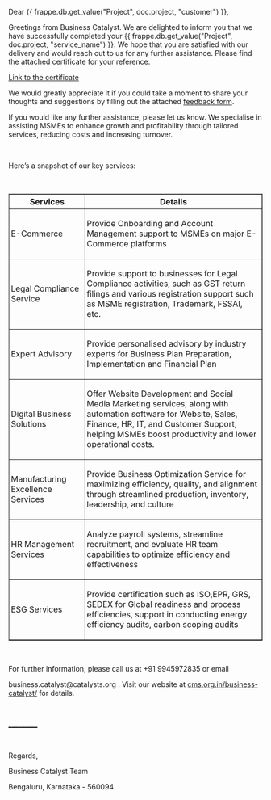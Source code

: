 <style>
    table {
      border-collapse: collapse;
      border-spacing: 0;
    }
    td{
        padding-left : 3px;
    }
</style>

<p>Dear {{ frappe.db.get_value("Project", doc.project, "customer") }},</p>

<p>Greetings from Business Catalyst. We are delighted to inform you that we have successfully completed your {{ frappe.db.get_value("Project", doc.project, "service_name") }}. We hope that you are satisfied with our delivery and would reach out to us for any further assistance. Please find the attached certificate for your reference.</p>

<p><a href="{{ doc.custom_link_of_outcome }}">Link to the certificate</a></p>

<p>We would greatly appreciate it if you could take a moment to share your thoughts and suggestions by filling out the attached <a href="https://docs.google.com/forms/d/1Aua6EGstx6v2WQLJ4y3fKuzKz0AtxAlwGOPD8u3gHUQ/viewform?edit_requested=true#responses">feedback form</a>.</p>

<p>If you would like any further assistance, please let us know. We specialise in assisting MSMEs to enhance growth and profitability through tailored services, reducing costs and increasing turnover.</p>

<p><br></p>

<p>Here’s a snapshot of our key services:</p>

<p><br></p>

<table border="1">
    <tr>
        <th>
            <center>Services</center>
        </th>
        <th>
            <center>Details</center>
        </th>
    </tr>
    <tr>
        <td width="30%">
           <p>E-Commerce</p>
        </td>
        <td>
            <p>Provide Onboarding and Account Management  support to MSMEs on major E-Commerce platforms </p>
        </td>
    </tr>
    <tr>
        <td width="30%">
            <p>Legal Compliance Service</p>
        </td>
        <td>
            <p>Provide support to businesses for Legal Compliance activities, such as GST return filings and various registration support such as MSME registration, Trademark, FSSAI, etc.</p>
        </td>
    </tr>
    <tr>
        <td width="30%">
            <p>Expert Advisory </p>
        </td>
        <td>
            <p>Provide personalised advisory by industry experts for Business Plan Preparation, Implementation and Financial Plan</p>
        </td>
    </tr>
    <tr>
        <td width="30%">
            <p>Digital Business Solutions</p>
        </td>
        <td>
            <p>Offer Website Development and Social Media Marketing services, along with automation software for Website, Sales, Finance, HR, IT, and Customer Support, helping MSMEs boost productivity and lower operational costs.</p>
        </td>
    </tr>
    <tr>
        <td width="30%">
            <p>Manufacturing Excellence Services</p>
        </td>
        <td>
            <p>Provide Business Optimization Service for maximizing efficiency, quality, and alignment through streamlined production, inventory, leadership, and culture</p>
        </td>
    </tr>
    <tr>
        <td width="30%">
            <p>HR Management Services</p>
        </td>
        <td>
            <p>Analyze payroll systems, streamline recruitment, and evaluate HR team capabilities to optimize efficiency and effectiveness</p>
        </td>
    </tr>
    <tr>
        <td width="30%">
            <p>ESG Services</p>
        </td>
        <td>
            <p>Provide certification such as ISO,EPR, GRS, SEDEX for Global readiness and process efficiencies, support in conducting  energy efficiency audits, carbon scoping audits </p>
        </td>
    </tr>
</table>

<p><br></p>

<p>For further information, please call us at +91 9945972835 or email </p>

<p>business.catalyst@catalysts.org . Visit our website at <a href="https://business-catalyst.cms.org.in/">cms.org.in/business-catalyst/</a>  for details.</p>

<p><br></p>

<p><a href="https://drive.google.com/file/d/1qJwIoIaxjVe5V2mluDCfaQGISliHZIme/view">_________</a></p>

<p><br></p>

<p>Regards,</p>

<p>Business Catalyst Team</p>

<p>Bengaluru, Karnataka - 560094</p>
